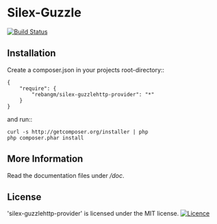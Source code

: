 Silex-Guzzle
================

[![Build Status](https://api.travis-ci.org/rebangm/silex-guzzlehttp-provider.png?branch=master)](https://travis-ci.org/rebangm/silex-guzzlehttp-provider)

Installation
------------

Create a composer.json in your projects root-directory::

    {
        "require": {
            "rebangm/silex-guzzlehttp-provider": "*"
        }
    }

and run::

    curl -s http://getcomposer.org/installer | php
    php composer.phar install


More Information
----------------

Read the documentation files under */doc*.

License
-------

'silex-guzzlehttp-provider' is licensed under the MIT license. [![Licence](https://img.shields.io/badge/license-MIT-blue.svg)](http://opensource.org/licenses/MIT)

